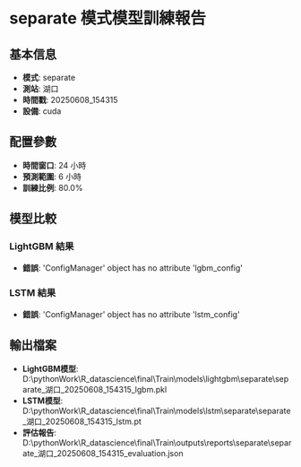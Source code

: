 
# separate 模式模型訓練報告

## 基本信息
- **模式**: separate
- **測站**: 湖口
- **時間戳**: 20250608_154315
- **設備**: cuda

## 配置參數
- **時間窗口**: 24 小時
- **預測範圍**: 6 小時
- **訓練比例**: 80.0%

## 模型比較

### LightGBM 結果

- **錯誤**: 'ConfigManager' object has no attribute 'lgbm_config'

### LSTM 結果

- **錯誤**: 'ConfigManager' object has no attribute 'lstm_config'


## 輸出檔案
- **LightGBM模型**: D:\pythonWork\R_datascience\final\Train\models\lightgbm\separate\separate_湖口_20250608_154315_lgbm.pkl
- **LSTM模型**: D:\pythonWork\R_datascience\final\Train\models\lstm\separate\separate_湖口_20250608_154315_lstm.pt
- **評估報告**: D:\pythonWork\R_datascience\final\Train\outputs\reports\separate\separate_湖口_20250608_154315_evaluation.json
